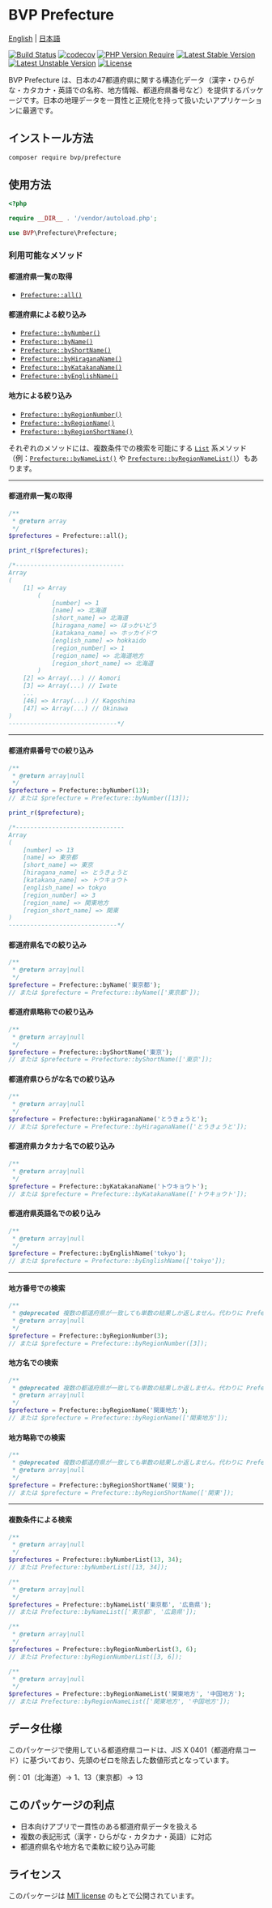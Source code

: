 # BVP Prefecture

[English](./README.md) | [日本語](./README_ja.md)

[![Build Status](https://github.com/shimomo/bvp-prefecture/workflows/Tests/badge.svg)](https://github.com/shimomo/bvp-prefecture/actions?query=workflow%3Atests)
[![codecov](https://codecov.io/gh/shimomo/bvp-prefecture/branch/5.x/graph/badge.svg?token=6DECMJOHLZ)](https://codecov.io/gh/shimomo/bvp-prefecture)
[![PHP Version Require](https://poser.pugx.org/bvp/prefecture/require/php)](https://packagist.org/packages/bvp/prefecture)
[![Latest Stable Version](https://poser.pugx.org/bvp/prefecture/v/stable)](https://packagist.org/packages/bvp/prefecture)
[![Latest Unstable Version](https://poser.pugx.org/bvp/prefecture/v/unstable)](https://packagist.org/packages/bvp/prefecture#5.x-dev)
[![License](https://poser.pugx.org/bvp/prefecture/license)](https://packagist.org/packages/bvp/prefecture)

BVP Prefecture は、日本の47都道府県に関する構造化データ（漢字・ひらがな・カタカナ・英語での名称、地方情報、都道府県番号など）を提供するパッケージです。日本の地理データを一貫性と正規化を持って扱いたいアプリケーションに最適です。

## インストール方法
```bash
composer require bvp/prefecture
```

## 使用方法
```php
<?php

require __DIR__ . '/vendor/autoload.php';

use BVP\Prefecture\Prefecture;
```

### 利用可能なメソッド

#### 都道府県一覧の取得
- [`Prefecture::all()`](#都道府県一覧の取得)

#### 都道府県による絞り込み
- [`Prefecture::byNumber()`](#都道府県番号での絞り込み)
- [`Prefecture::byName()`](#都道府県名での絞り込み)
- [`Prefecture::byShortName()`](#都道府県略称での絞り込み)
- [`Prefecture::byHiraganaName()`](#都道府県ひらがな名での絞り込み)
- [`Prefecture::byKatakanaName()`](#都道府県カタカナ名での絞り込み)
- [`Prefecture::byEnglishName()`](#都道府県英語名での絞り込み)

#### 地方による絞り込み
- [`Prefecture::byRegionNumber()`](#地方番号での検索)
- [`Prefecture::byRegionName()`](#地方名での検索)
- [`Prefecture::byRegionShortName()`](#地方略称での検索)

それぞれのメソッドには、複数条件での検索を可能にする [`List`](#複数条件による検索) 系メソッド（例：[`Prefecture::byNameList()`](#複数条件による検索) や [`Prefecture::byRegionNameList()`](#複数条件による検索)）もあります。

---

#### 都道府県一覧の取得
```php
/**
 * @return array
 */
$prefectures = Prefecture::all();

print_r($prefectures);

/*------------------------------
Array
(
    [1] => Array
        (
            [number] => 1
            [name] => 北海道
            [short_name] => 北海道
            [hiragana_name] => ほっかいどう
            [katakana_name] => ホッカイドウ
            [english_name] => hokkaido
            [region_number] => 1
            [region_name] => 北海道地方
            [region_short_name] => 北海道
        )
    [2] => Array(...) // Aomori
    [3] => Array(...) // Iwate
    ...
    [46] => Array(...) // Kagoshima
    [47] => Array(...) // Okinawa
)
------------------------------*/
```

---

#### 都道府県番号での絞り込み
```php
/**
 * @return array|null
 */
$prefecture = Prefecture::byNumber(13);
// または $prefecture = Prefecture::byNumber([13]);

print_r($prefecture);

/*------------------------------
Array
(
    [number] => 13
    [name] => 東京都
    [short_name] => 東京
    [hiragana_name] => とうきょうと
    [katakana_name] => トウキョウト
    [english_name] => tokyo
    [region_number] => 3
    [region_name] => 関東地方
    [region_short_name] => 関東
)
------------------------------*/
```

#### 都道府県名での絞り込み
```php
/**
 * @return array|null
 */
$prefecture = Prefecture::byName('東京都');
// または $prefecture = Prefecture::byName(['東京都']);
```

#### 都道府県略称での絞り込み
```php
/**
 * @return array|null
 */
$prefecture = Prefecture::byShortName('東京');
// または $prefecture = Prefecture::byShortName(['東京']);
```

#### 都道府県ひらがな名での絞り込み
```php
/**
 * @return array|null
 */
$prefecture = Prefecture::byHiraganaName('とうきょうと');
// または $prefecture = Prefecture::byHiraganaName(['とうきょうと']);
```

#### 都道府県カタカナ名での絞り込み
```php
/**
 * @return array|null
 */
$prefecture = Prefecture::byKatakanaName('トウキョウト');
// または $prefecture = Prefecture::byKatakanaName(['トウキョウト']);
```

#### 都道府県英語名での絞り込み
```php
/**
 * @return array|null
 */
$prefecture = Prefecture::byEnglishName('tokyo');
// または $prefecture = Prefecture::byEnglishName(['tokyo']);
```

---

#### 地方番号での検索
```php
/**
 * @deprecated 複数の都道府県が一致しても単数の結果しか返しません。代わりに Prefecture::byRegionNumberList() を使用してください。
 * @return array|null
 */
$prefecture = Prefecture::byRegionNumber(3);
// または $prefecture = Prefecture::byRegionNumber([3]);
```

#### 地方名での検索
```php
/**
 * @deprecated 複数の都道府県が一致しても単数の結果しか返しません。代わりに Prefecture::byRegionNameList() を使用してください。
 * @return array|null
 */
$prefecture = Prefecture::byRegionName('関東地方');
// または $prefecture = Prefecture::byRegionName(['関東地方']);
```

#### 地方略称での検索
```php
/**
 * @deprecated 複数の都道府県が一致しても単数の結果しか返しません。代わりに Prefecture::byRegionShortNameList() を使用してください。
 * @return array|null
 */
$prefecture = Prefecture::byRegionShortName('関東');
// または $prefecture = Prefecture::byRegionShortName(['関東']);
```

---

#### 複数条件による検索
```php
/**
 * @return array|null
 */
$prefectures = Prefecture::byNumberList(13, 34);
// または Prefecture::byNumberList([13, 34]);

/**
 * @return array|null
 */
$prefectures = Prefecture::byNameList('東京都', '広島県');
// または Prefecture::byNameList(['東京都', '広島県']);

/**
 * @return array|null
 */
$prefectures = Prefecture::byRegionNumberList(3, 6);
// または Prefecture::byRegionNumberList([3, 6]);

/**
 * @return array|null
 */
$prefectures = Prefecture::byRegionNameList('関東地方', '中国地方');
// または Prefecture::byRegionNameList(['関東地方', '中国地方']);
```

## データ仕様
このパッケージで使用している都道府県コードは、JIS X 0401（都道府県コード）に基づいており、先頭のゼロを除去した数値形式となっています。

例：01（北海道）→ 1、13（東京都）→ 13

## このパッケージの利点
- 日本向けアプリで一貫性のある都道府県データを扱える
- 複数の表記形式（漢字・ひらがな・カタカナ・英語）に対応
- 都道府県名や地方名で柔軟に絞り込み可能

## ライセンス
このパッケージは [MIT license](LICENSE) のもとで公開されています。
